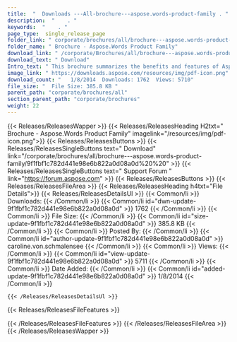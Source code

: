 ```yaml
---
title:  "  Downloads ---All-brochure---aspose.words-product-family . " 
description:  "    . " 
keywords:  "    . " 
page_type:  single_release_page
folder_link: " corporate/brochures/all/brochure---aspose.words-product-family/"
folder_name: " Brochure - Aspose.Words Product Family"
download_link: " /corporate/Brochures/all/brochure---aspose.words-product-family/9f1fbf1c782d441e98e6b822a0d08a0d"
download_text: " Download"
Intro_text: " This brochure summarizes the benefits and features of Aspose.Words across all su..."
image_link: " https://downloads.aspose.com/resources/img/pdf-icon.png"
download_count: "   1/8/2014  Downloads: 1762  Views: 5710"
file_size: "  File Size: 385.8 KB "
parent_path: "corporate/brochures/all"
section_parent_path: "corporate/brochures"
weight: 22 
---
```


{{< Releases/ReleasesWapper >}}
  {{< Releases/ReleasesHeading H2txt=" Brochure - Aspose.Words Product Family" imagelink="/resources/img/pdf-icon.png">}}
  {{< Releases/ReleasesButtons >}}
    {{< Releases/ReleasesSingleButtons text=" Download" link="/corporate/brochures/all/brochure---aspose.words-product-family/9f1fbf1c782d441e98e6b822a0d08a0d%20%20" >}}
    {{< Releases/ReleasesSingleButtons text=" Support Forum " link="https://forum.aspose.com" >}}
  {{< Releases/ReleasesButtons >}}
  {{< Releases/ReleasesFileArea >}}
    {{< Releases/ReleasesHeading h4txt="File Details">}}
    {{< Releases/ReleasesDetailsUl >}}
            {{< Common/li  >}} Downloads: {{< /Common/li >}} 
      {{< Common/li id="dwn-update-9f1fbf1c782d441e98e6b822a0d08a0d" >}} 1762 {{< /Common/li >}} 
      {{< Common/li  >}} File Size: {{< /Common/li >}} 
      {{< Common/li id="size-update-9f1fbf1c782d441e98e6b822a0d08a0d" >}} 385.8 KB {{< /Common/li >}} 
      {{< Common/li  >}} Posted By: {{< /Common/li >}} 
      {{< Common/li id="author-update-9f1fbf1c782d441e98e6b822a0d08a0d" >}} caroline.von.schmalensee {{< /Common/li >}} 
      {{< Common/li  >}} Views: {{< /Common/li >}} 
      {{< Common/li id="view-update-9f1fbf1c782d441e98e6b822a0d08a0d" >}} 5711 {{< /Common/li >}} 
      {{< Common/li  >}} Date Added: {{< /Common/li >}} 
      {{< Common/li id="added-update-9f1fbf1c782d441e98e6b822a0d08a0d" >}} 1/8/2014 {{< /Common/li >}} 

    {{< /Releases/ReleasesDetailsUl >}}

  {{< Releases/ReleasesFileFeatures >}}
      
  {{< /Releases/ReleasesFileFeatures >}}
 {{< /Releases/ReleasesFileArea >}}
{{< /Releases/ReleasesWapper >}}


